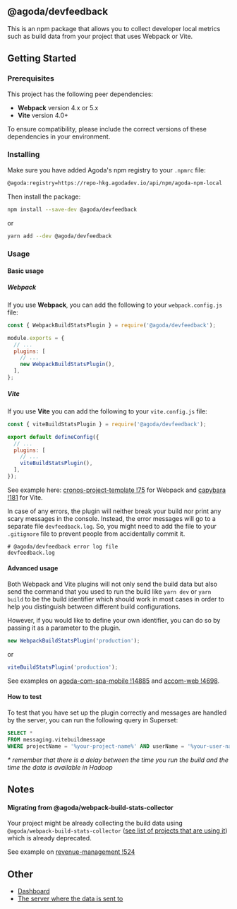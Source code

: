## @agoda/devfeedback

This is an npm package that allows you to collect developer local metrics such as build data from your project that uses Webpack or Vite.

## Getting Started

### Prerequisites

This project has the following peer dependencies:

- **Webpack** version 4.x or 5.x
- **Vite** version 4.0+

To ensure compatibility, please include the correct versions of these dependencies in your environment.

### Installing

Make sure you have added Agoda's npm registry to your `.npmrc` file:

```bash
@agoda:registry=https://repo-hkg.agodadev.io/api/npm/agoda-npm-local
```

Then install the package:

```bash
npm install --save-dev @agoda/devfeedback
```

or

```bash
yarn add --dev @agoda/devfeedback
```

### Usage

#### Basic usage

##### Webpack

If you use **Webpack**, you can add the following to your `webpack.config.js` file:

```javascript
const { WebpackBuildStatsPlugin } = require('@agoda/devfeedback');

module.exports = {
  // ...
  plugins: [
    // ...
    new WebpackBuildStatsPlugin(),
  ],
};
```

##### Vite

If you use **Vite** you can add the following to your `vite.config.js` file:

```javascript
const { viteBuildStatsPlugin } = require('@agoda/devfeedback');

export default defineConfig({
  // ...
  plugins: [
    // ...
    viteBuildStatsPlugin(),
  ],
});
```

See example here: [cronos-project-template !75](https://gitlab.agodadev.io/full-stack/templates/cronos-project-template/-/merge_requests/75/) for Webpack and [capybara !181](https://gitlab.agodadev.io/full-stack/crossplatform-workgroup/capybara/-/merge_requests/181/) for Vite.

In case of any errors, the plugin will neither break your build nor print any scary messages in the console. Instead, the error messages will go to a separate file `devfeedback.log`.
So, you might need to add the file to your `.gitignore` file to prevent people from accidentally commit it.

```plaintext
# @agoda/devfeedback error log file
devfeedback.log
```

#### Advanced usage

Both Webpack and Vite plugins will not only send the build data but also send the command that you used to run the build like `yarn dev` or `yarn build` to be the build identifier which should work in most cases in order to help you distinguish between different build configurations.

However, if you would like to define your own identifier, you can do so by passing it as a parameter to the plugin.

```javascript
new WebpackBuildStatsPlugin('production');
```

or

```javascript
viteBuildStatsPlugin('production');
```

See examples on [agoda-com-spa-mobile !14885](https://gitlab.agodadev.io/full-stack/monoliths/agoda-com-spa-mobile/-/merge_requests/14885) and [accom-web !4698](https://gitlab.agodadev.io/full-stack/accommodation/accom-web/-/merge_requests/4698).

#### How to test

To test that you have set up the plugin correctly and messages are handled by the server, you can run the following query in Superset:

```sql
SELECT *
FROM messaging.vitebuildmessage
WHERE projectName = '%your-project-name%' AND userName = '%your-user-name%'
```

_\* remember that there is a delay between the time you run the build and the time the data is available in Hadoop_

## Notes

#### Migrating from @agoda/webpack-build-stats-collector

Your project might be already collecting the build data using `@agoda/webpack-build-stats-collector` ([see list of projects that are using it](https://superset.agodadev.io/superset/dashboard/2509/?native_filters_key=n4RLPn3wh9N63l5LT0r4EfaJI1j-o3wLb7vg0cjOy0_H31lXHAVjlhkjAOnF_tye)) which is already deprecated.

See example on [revenue-management !524](https://gitlab.agodadev.io/full-stack/ycs/revenue-management/-/merge_requests/524)

## Other

- [Dashboard](https://superset.agodadev.io/superset/dashboard/439/)
- [The server where the data is sent to](https://gitlab.agodadev.io/full-stack/tooling/developer-local-metrics)
